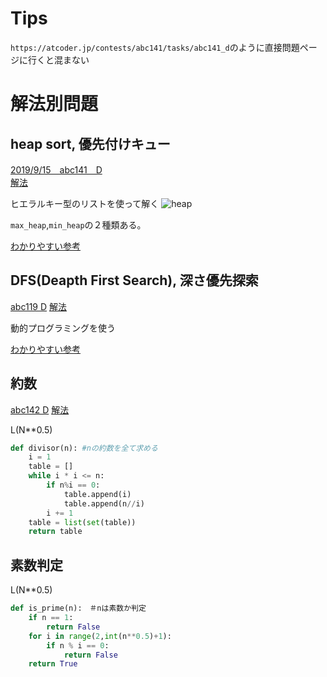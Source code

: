 # Tips
`https://atcoder.jp/contests/abc141/tasks/abc141_d`のように直接問題ページに行くと混まない

# 解法別問題
## heap sort, 優先付けキュー
[2019/9/15　abc141　D](https://atcoder.jp/contests/abc141/tasks/abc141_d)  
[解法](https://atcoder.jp/contests/abc141/submissions/7550044)  

ヒエラルキー型のリストを使って解く
![heap](https://miro.medium.com/max/752/1*Qa4zV-Ys8iXRbPCt2Xt3Zw.png)

`max_heap`,`min_heap`の２種類ある。

[わかりやすい参考](https://medium.com/@yasufumy/data-structure-heap-ecfd0989e5be)

## DFS(Deapth First Search), 深さ優先探索
[abc119 D](https://atcoder.jp/contests/abc119/tasks/abc119_c)
[解法](https://atcoder.jp/contests/abc119/submissions/7567907)

動的プログラミングを使う

[わかりやすい参考](https://pyteyon.hatenablog.com/entry/2019/03/01/211133)

## 約数
[abc142 D](https://atcoder.jp/contests/abc142/tasks/abc142_d)
[解法](https://atcoder.jp/contests/abc142/submissions/7769609)

L(N**0.5)
```python
def divisor(n): #nの約数を全て求める
    i = 1
    table = []
    while i * i <= n:
        if n%i == 0:
            table.append(i)
            table.append(n//i)
        i += 1
    table = list(set(table))
    return table
```

## 素数判定
L(N**0.5)
```python
def is_prime(n):　＃nは素数か判定
    if n == 1:
        return False
    for i in range(2,int(n**0.5)+1):
        if n % i == 0:
            return False
    return True
```
